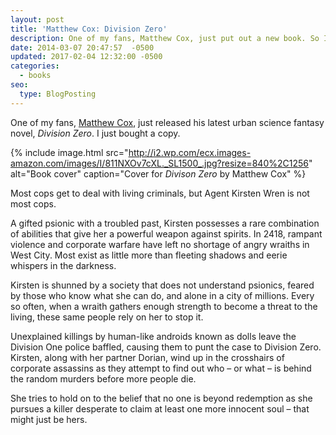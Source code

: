 ```yaml
---
layout: post
title: 'Matthew Cox: Division Zero'
description: One of my fans, Matthew Cox, just put out a new book. So I bought a copy. You should, too.
date: 2014-03-07 20:47:57  -0500
updated: 2017-02-04 12:32:00 -0500
categories: 
  - books
seo:
  type: BlogPosting
---
```

One of my fans, <a title="author Matthew Cox" href="http://www.matthewcoxbooks.com/wordpress/" target="_blank">Matthew Cox</a>, just released his latest urban science fantasy novel, _Division Zero_. I just bought a copy.

{% include image.html src="http://i2.wp.com/ecx.images-amazon.com/images/I/811NXOv7cXL._SL1500_.jpg?resize=840%2C1256" alt="Book cover" caption="Cover for *Divison Zero* by Matthew Cox" %}

Most cops get to deal with living criminals, but Agent Kirsten Wren is not most cops.

A gifted psionic with a troubled past, Kirsten possesses a rare combination of abilities that give her a powerful weapon against spirits. In 2418, rampant violence and corporate warfare have left no shortage of angry wraiths in West City. Most exist as little more than fleeting shadows and eerie whispers in the darkness.

Kirsten is shunned by a society that does not understand psionics, feared by those who know what she can do, and alone in a city of millions. Every so often, when a wraith gathers enough strength to become a threat to the living, these same people rely on her to stop it.

Unexplained killings by human-like androids known as dolls leave the Division One police baffled, causing them to punt the case to Division Zero. Kirsten, along with her partner Dorian, wind up in the crosshairs of corporate assassins as they attempt to find out who – or what – is behind the random murders before more people die.

She tries to hold on to the belief that no one is beyond redemption as she pursues a killer desperate to claim at least one more innocent soul – that might just be hers.